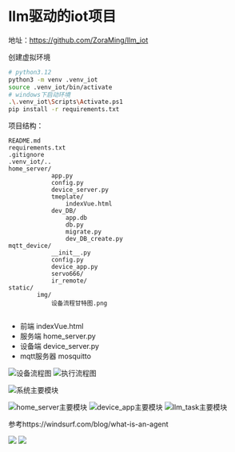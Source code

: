 # llm驱动的iot项目

地址：https://github.com/ZoraMing/llm_iot

创建虚拟环境

```bash
# python3.12
python3 -m venv .venv_iot
source .venv_iot/bin/activate
# windows下启动环境
.\.venv_iot\Scripts\Activate.ps1
pip install -r requirements.txt
```


项目结构：

```
README.md
requirements.txt
.gitignore
.venv_iot/..
home_server/
            app.py
            config.py
            device_server.py
            tmeplate/
                indexVue.html
            dev_DB/
                app.db
                db.py
                migrate.py
                dev_DB_create.py
mqtt_device/
            __init__.py
            config.py
            device_app.py
            servo666/
            ir_remote/
static/
        img/
            设备流程甘特图.png


```
- 前端          indexVue.html
- 服务端        home_server.py
- 设备端        device_server.py
- mqtt服务器    mosquitto

![设备流程图](static/img/设备流程甘特图.png)
![执行流程图](static/img/2执行流程图.png)

![系统主要模块](static/img/1.1系统主要模块.png)

![home_server主要模块](static/img/1.2home_server主要模块.png)
![device_app主要模块](static/img/1.3device_app主要模块.png)
![llm_task主要模块](static/img/1.4llm_task主要模块.png)


参考https://windsurf.com/blog/what-is-an-agent

![](https://exafunction.github.io/public/images/windsurf/agentic-loop.jpg)
![](https://exafunction.github.io/public/images/windsurf/agentic-vs-non-agentic.jpg)